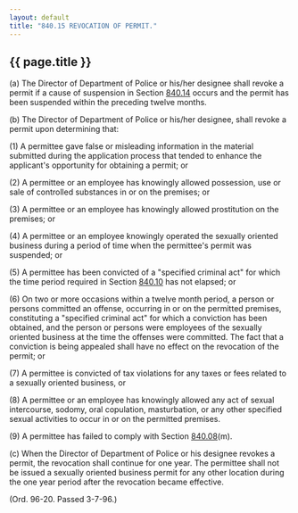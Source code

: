```yaml
---
layout: default 
title: "840.15 REVOCATION OF PERMIT."
---
```


{{ page.title }}
----------------

​(a) The Director of Department of Police or his/her designee shall
revoke a permit if a cause of suspension in Section
[840.14](3d281fb5.html) occurs and the permit has been suspended within
the preceding twelve months.

​(b) The Director of Department of Police or his/her designee, shall
revoke a permit upon determining that:

​(1) A permittee gave false or misleading information in the material
submitted during the application process that tended to enhance the
applicant's opportunity for obtaining a permit; or

​(2) A permittee or an employee has knowingly allowed possession, use or
sale of controlled substances in or on the premises; or

​(3) A permittee or an employee has knowingly allowed prostitution on
the premises; or

​(4) A permittee or an employee knowingly operated the sexually oriented
business during a period of time when the permittee's permit was
suspended; or

​(5) A permittee has been convicted of a "specified criminal act" for
which the time period required in Section [840.10](3cfb9fda.html) has
not elapsed; or

​(6) On two or more occasions within a twelve month period, a person or
persons committed an offense, occurring in or on the permitted premises,
constituting a "specified criminal act" for which a conviction has been
obtained, and the person or persons were employees of the sexually
oriented business at the time the offenses were committed. The fact that
a conviction is being appealed shall have no effect on the revocation of
the permit; or

​(7) A permittee is convicted of tax violations for any taxes or fees
related to a sexually oriented business, or

​(8) A permittee or an employee has knowingly allowed any act of sexual
intercourse, sodomy, oral copulation, masturbation, or any other
specified sexual activities to occur in or on the permitted premises.

​(9) A permittee has failed to comply with Section
[840.08](3cc728cc.html)(m).

​(c) When the Director of Department of Police or his designee revokes a
permit, the revocation shall continue for one year. The permittee shall
not be issued a sexually oriented business permit for any other location
during the one year period after the revocation became effective.

(Ord. 96-20. Passed 3-7-96.)
